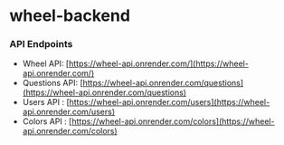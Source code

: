 # wheel-backend

### API Endpoints

- Wheel API: [https://wheel-api.onrender.com/](https://wheel-api.onrender.com/)
- Questions API: [https://wheel-api.onrender.com/questions](https://wheel-api.onrender.com/questions)
- Users API : [https://wheel-api.onrender.com/users](https://wheel-api.onrender.com/users)
- Colors API : [https://wheel-api.onrender.com/colors](https://wheel-api.onrender.com/colors)
